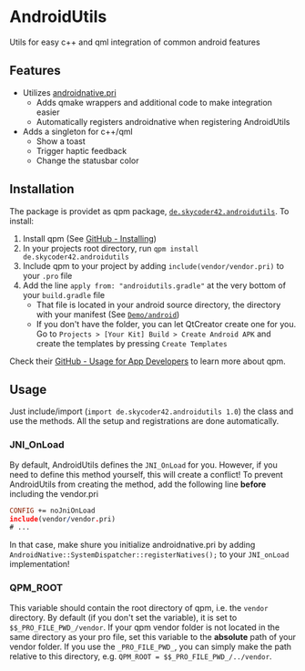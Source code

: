 # AndroidUtils
Utils for easy c++ and qml integration of common android features

## Features
- Utilizes [androidnative.pri](https://github.com/benlau/androidnative.pri)
	- Adds qmake wrappers and additional code to make integration easier
	- Automatically registers androidnative when registering AndroidUtils
- Adds a singleton for c++/qml
	- Show a toast
	- Trigger haptic feedback
	- Change the statusbar color

## Installation
The package is providet as qpm package, [`de.skycoder42.androidutils`](https://www.qpm.io/packages/de.skycoder42.androidutils/index.html). To install:

1. Install qpm (See [GitHub - Installing](https://github.com/Cutehacks/qpm/blob/master/README.md#installing))
2. In your projects root directory, run `qpm install de.skycoder42.androidutils`
3. Include qpm to your project by adding `include(vendor/vendor.pri)` to your `.pro` file
4. Add the line `apply from: "androidutils.gradle"` at the very bottom of your `build.gradle` file
	- That file is located in your android source directory, the directory with your manifest (See [`Demo/android`](Demo/android))
	- If you don't have the folder, you can let QtCreator create one for you. Go to `Projects > [Your Kit] Build > Create Android APK` and create the templates by pressing `Create Templates`

Check their [GitHub - Usage for App Developers](https://github.com/Cutehacks/qpm/blob/master/README.md#usage-for-app-developers) to learn more about qpm.

## Usage
Just include/import (`import de.skycoder42.androidutils 1.0`) the class and use the methods. All the setup and registrations are done automatically.

### JNI_OnLoad
By default, AndroidUtils defines the `JNI_OnLoad` for you. However, if you need to define this method yourself, this will create a conflict! To prevent AndroidUtils from creating the method, add the following line **before** including the vendor.pri

```pro
CONFIG += noJniOnLoad
include(vendor/vendor.pri)
# ...
```

In that case, make shure you initialize androidnative.pri by adding `AndroidNative::SystemDispatcher::registerNatives();` to your `JNI_onLoad` implementation!

### QPM_ROOT
This variable should contain the root directory of qpm, i.e. the `vendor` directory. By default (if you don't set the variable), it is set to `$$_PRO_FILE_PWD_/vendor`. If your qpm vendor folder is not located in the same directory as your pro file, set this variable to the **absolute** path of your vendor folder. If you use the `_PRO_FILE_PWD_`, you can simply make the path relative to this directory, e.g. `QPM_ROOT = $$_PRO_FILE_PWD_/../vendor`.